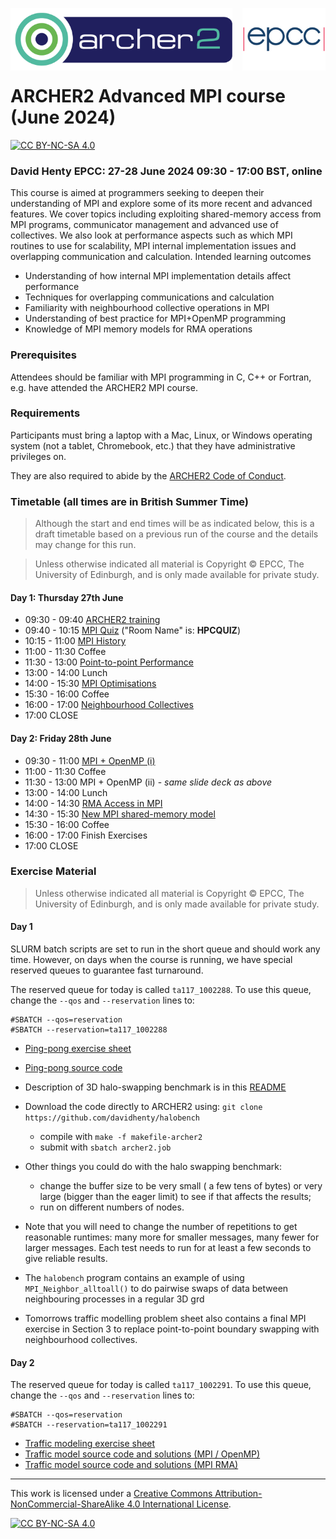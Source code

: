 <img src="./images/Archer2_logo.png" width="355" height="100"
align="left"> <img src="./images/epcc_logo.jpg" align="right"
width="133" height="100">

<br /><br /><br /><br /><br />

# ARCHER2 Advanced MPI course (June 2024)

[![CC BY-NC-SA 4.0][cc-by-nc-sa-shield]][cc-by-nc-sa]

<h3>David Henty EPCC: 27-28 June 2024 09:30 - 17:00 BST, online</h3>

This course is aimed at programmers seeking to deepen their
understanding of MPI and explore some of its more recent and advanced
features. We cover topics including exploiting shared-memory access
from MPI programs, communicator management and advanced use of
collectives. We also look at performance aspects such as which MPI
routines to use for scalability, MPI internal implementation issues
and overlapping communication and calculation.  Intended learning
outcomes

*  Understanding of how internal MPI implementation details affect performance
*  Techniques for overlapping communications and calculation
*  Familiarity with neighbourhood collective operations in MPI
*  Understanding of best practice for MPI+OpenMP programming
*  Knowledge of MPI memory models for RMA operations

<h3>Prerequisites</h3>

Attendees should be familiar with MPI programming in C, C++ or
Fortran, e.g. have attended the ARCHER2 MPI course.

<h3>Requirements</h3>

Participants must bring a laptop with a Mac, Linux, or Windows
operating system (not a tablet, Chromebook, etc.) that they have
administrative privileges on.

They are also required to abide by the [ARCHER2 Code of Conduct](https://www.archer2.ac.uk/about/policies/code-of-conduct.html).

<h3>Timetable (all times are in British Summer Time)</h3>

<p><blockquote>Although the start and end times will be as indicated below, this is a draft timetable based on
a previous run of the course and the details may change for this run.
</blockquote></p>

<p><blockquote>Unless otherwise indicated all material is Copyright
&copy; EPCC, The University of Edinburgh, and is only made available
for private study. </blockquote></p>

<h4>Day 1: Thursday 27th June</h4>

 *   09:30 - 09:40 <a href="https://github.com/EPCCed/archer2-AMPP-2024-06-27/raw/main/slides/L00-ARCHER2-Intro.pdf">ARCHER2 training</a>
 *   09:40 - 10:15 <a href="https://b.socrative.com/login/student/">MPI Quiz</a> ("Room Name" is: **HPCQUIZ**)
 *   10:15 - 11:00 <a href="https://github.com/EPCCed/archer2-AMPP-2024-06-27/raw/main/slides/MPI-Evolution.pdf">MPI History</a>
 *   11:00 - 11:30 Coffee
 *   11:30 - 13:00 <a href="https://github.com/EPCCed/archer2-AMPP-2024-06-27/raw/main/slides/MPI-Internals.pdf">Point-to-point Performance</a>
 *   13:00 - 14:00 Lunch
 *   14:00 - 15:30 <a href="https://github.com/EPCCed/archer2-AMPP-2024-06-27/raw/main/slides/MPI-Optimisation-ARCHER2.pdf">MPI Optimisations</a>
 *   15:30 - 16:00 Coffee
 *   16:00 - 17:00 <a href="https://github.com/EPCCed/archer2-AMPP-2024-06-27/raw/main/slides/AMPP_Neighbourhood.pdf">Neighbourhood Collectives</a>
 *   17:00 CLOSE

<h4>Day 2: Friday 28th June</h4>

 *   09:30 - 11:00 <a href="https://github.com/EPCCed/archer2-AMPP-2024-06-27/raw/main/slides/L06-MPIandOpenMP.pdf">MPI + OpenMP (i)<a>
 *   11:00 - 11:30 Coffee
 *   11:30 - 13:00 MPI + OpenMP (ii) - *same slide deck as above*
 *   13:00 - 14:00 Lunch
 *   14:00 - 14:30 <a href="https://github.com/EPCCed/archer2-AMPP-2024-06-27/raw/main/slides/IntroRMA.pdf">RMA Access in MPI</a>
 *   14:30 - 15:30 <a href="https://github.com/EPCCed/archer2-AMPP-2024-06-27/raw/main/slides/SharedMemoryRMA.pdf">New MPI shared-memory model</a>
 *   15:30 - 16:00 Coffee
 *   16:00 - 17:00 Finish Exercises
 *   17:00 CLOSE

<h3>Exercise Material</h3>

<p><blockquote>Unless otherwise indicated all material is Copyright &copy; EPCC, The University of Edinburgh, and is only made available for private study. </blockquote></p>

<h4>Day 1</h4>

SLURM batch scripts are set to run in the short queue and should work any time. However, on days when the course is running, we have
special reserved queues to guarantee fast turnaround.

The reserved queue for today is called `ta117_1002288`. To use this queue, change the `--qos` and `--reservation` lines to:
````
#SBATCH --qos=reservation
#SBATCH --reservation=ta117_1002288
````

 * <a href="https://github.com/EPCCed/archer2-AMPP-2024-06-27/raw/main/exercises/ARCHER2-pingpong.pdf">Ping-pong exercise sheet</a>
 * <a href="https://github.com/EPCCed/archer2-AMPP-2024-06-27/raw/main/exercises/pingpong.tar">Ping-pong source code</a>
   
 * Description of 3D halo-swapping benchmark is in this <a href="https://github.com/davidhenty/halobench/">README</a>
 * Download the code directly to ARCHER2 using: `git clone https://github.com/davidhenty/halobench`
   - compile with `make -f makefile-archer2`
   - submit with `sbatch archer2.job`
 * Other things you could do with the halo swapping benchmark:
   - change the buffer size to be very small ( a few tens of bytes) or very large (bigger than the eager limit) to see if that affects the results;
   - run on different numbers of nodes.
 * Note that you will need to change the number of repetitions to get reasonable runtimes: many more for smaller messages, many fewer for larger messages. Each test needs to run for at least a few seconds to give reliable results.
   
 * The `halobench` program contains an example of using
   `MPI_Neighbor_alltoall()` to do pairwise swaps of data between neighbouring processes in a regular 3D grd
 * Tomorrows traffic modelling problem sheet also contains a final MPI exercise
  in Section 3 to replace point-to-point boundary swapping with neighbourhood collectives.
 
<h4>Day 2</h4>

The reserved queue for today is called `ta117_1002291`. To use this queue, change the `--qos` and `--reservation` lines to:
````
#SBATCH --qos=reservation
#SBATCH --reservation=ta117_1002291
````

 * <a href="https://github.com/EPCCed/archer2-AMPP-2024-06-27/raw/main/exercises/traffic-advmpi.pdf">Traffic modeling exercise sheet</a>
 * <a href="https://github.com/EPCCed/archer2-AMPP-2024-06-27/raw/main/exercises/traffic.tar">Traffic model source code and solutions (MPI / OpenMP)</a>
  * <a href="https://github.com/EPCCed/archer2-AMPP-2024-06-27/raw/main/exercises/traffic-RMA.tar">Traffic model source code and solutions (MPI RMA)</a>

---

This work is licensed under a
[Creative Commons Attribution-NonCommercial-ShareAlike 4.0 International License][cc-by-nc-sa].

[cc-by-nc-sa]: http://creativecommons.org/licenses/by-nc-sa/4.0/
[cc-by-nc-sa-image]: https://licensebuttons.net/l/by-nc-sa/4.0/88x31.png
[cc-by-nc-sa-shield]: https://img.shields.io/badge/License-CC%20BY--NC--SA%204.0-lightgrey.svg

[![CC BY-NC-SA 4.0][cc-by-nc-sa-image]][cc-by-nc-sa]

